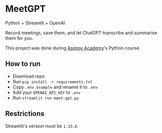 # MeetGPT

Python + Streamlit + OpenAI

Record meetings, save them, and let ChatGPT transcribe and summarise them for you.

This project was done during [Asimov Academy](https://asimov.academy/)'s Python course.

## How to run

* Download repo
* Run `pip install -r requirements.txt`
* Copy `.env.example` and rename it to `.env`
* Add your `OPENAI_API_KEY` to `.env`
* Run `streamlit run meet-gpt.py`

## Restrictions

Streamlit's version must be `1.33.0`.
